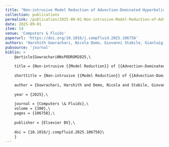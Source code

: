 ```yaml
---
title: "Non-intrusive Model Reduction of Advection-Dominated Hyperbolic Problems Using Neural Network Shift Augmented Manifold Transformation"
collection: publications
permalink: /publication/2025-09-01-Non-intrusive-Model-Reduction-of-Advection-Dominated-Hyperbolic-Problems-Using-Neural-Network-Shift-Augmented-Manifold-Transformation
date: 2025-09-01
item: 14
venue: 'Computers & Fluids'
paperurl: 'https://doi.org/10.1016/j.compfluid.2025.106758'
authors: 'Harshith Gowrachari, Nicola Demo, Giovanni Stabile, Gianluigi Rozza'
pubsource: 'journal'
biblio: >
    @article{GowrachariNNsPODROM2025,\
    
    title = {Non-intrusive {{Model Reduction}} of {{Advection-Dominated Hyperbolic Problems}} Using {{Neural Network Shift Augmented Manifold Transformation}}},\
    
    shorttitle = {Non-intrusive {{Model Reduction}} of {{Advection-Dominated Hyperbolic Problems}}},\
    
    author = {Gowrachari, Harshith and Demo, Nicola and Stabile, Giovanni and Rozza, Gianluigi},\
    
    year = {2025},\
    
    journal = {Computers \& Fluids},\
    volume = {300},\
    pages = {106758},\
    
    publisher = {Elsevier BV},\
    
    doi = {10.1016/j.compfluid.2025.106758}\
    }
---
```

